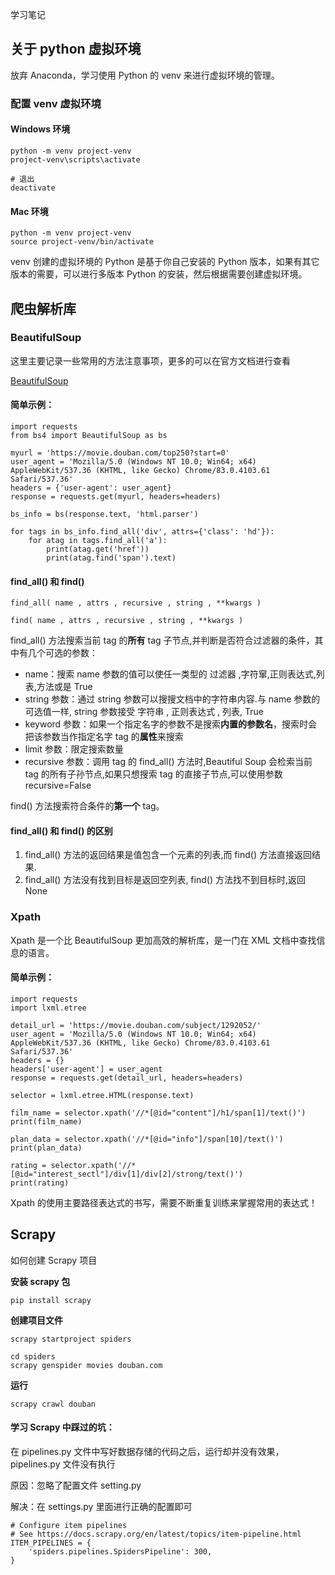 学习笔记

## 关于 python 虚拟环境

放弃 Anaconda，学习使用 Python 的 venv 来进行虚拟环境的管理。

### 配置 venv 虚拟环境

#### Windows 环境

```
python -m venv project-venv
project-venv\scripts\activate

# 退出
deactivate
```

#### Mac 环境

```
python -m venv project-venv
source project-venv/bin/activate
```

venv 创建的虚拟环境的 Python 是基于你自己安装的 Python 版本，如果有其它版本的需要，可以进行多版本 Python 的安装，然后根据需要创建虚拟环境。

## 爬虫解析库

### BeautifulSoup

这里主要记录一些常用的方法注意事项，更多的可以在官方文档进行查看

[BeautifulSoup](https://beautifulsoup.readthedocs.io/zh_CN/v4.4.0/)

#### 简单示例：

```
import requests
from bs4 import BeautifulSoup as bs

myurl = 'https://movie.douban.com/top250?start=0'
user_agent = 'Mozilla/5.0 (Windows NT 10.0; Win64; x64) AppleWebKit/537.36 (KHTML, like Gecko) Chrome/83.0.4103.61 Safari/537.36'
headers = {'user-agent': user_agent}
response = requests.get(myurl, headers=headers)

bs_info = bs(response.text, 'html.parser')

for tags in bs_info.find_all('div', attrs={'class': 'hd'}):
    for atag in tags.find_all('a'):
        print(atag.get('href'))
        print(atag.find('span').text)
```

#### find_all() 和 find()

```
find_all( name , attrs , recursive , string , **kwargs )

find( name , attrs , recursive , string , **kwargs )
```

find_all() 方法搜索当前 tag 的**所有** tag 子节点,并判断是否符合过滤器的条件，其中有几个可选的参数：

- name：搜索 name 参数的值可以使任一类型的 过滤器 ,字符窜,正则表达式,列表,方法或是 True
- string 参数：通过 string 参数可以搜搜文档中的字符串内容.与 name 参数的可选值一样, string 参数接受 字符串 , 正则表达式 , 列表, True
- keyword 参数：如果一个指定名字的参数不是搜索**内置的参数名**，搜索时会把该参数当作指定名字 tag 的**属性**来搜索
- limit 参数：限定搜索数量
- recursive 参数：调用 tag 的 find_all() 方法时,Beautiful Soup 会检索当前 tag 的所有子孙节点,如果只想搜索 tag 的直接子节点,可以使用参数 recursive=False

find() 方法搜索符合条件的**第一个** tag。

#### find_all() 和 find() 的区别

1. find_all() 方法的返回结果是值包含一个元素的列表,而 find() 方法直接返回结果.
2. find_all() 方法没有找到目标是返回空列表, find() 方法找不到目标时,返回 None

### Xpath

Xpath 是一个比 BeautifulSoup 更加高效的解析库，是一门在 XML 文档中查找信息的语言。

#### 简单示例：

```
import requests
import lxml.etree

detail_url = 'https://movie.douban.com/subject/1292052/'
user_agent = 'Mozilla/5.0 (Windows NT 10.0; Win64; x64) AppleWebKit/537.36 (KHTML, like Gecko) Chrome/83.0.4103.61 Safari/537.36'
headers = {}
headers['user-agent'] = user_agent
response = requests.get(detail_url, headers=headers)

selector = lxml.etree.HTML(response.text)

film_name = selector.xpath('//*[@id="content"]/h1/span[1]/text()')
print(film_name)

plan_data = selector.xpath('//*[@id="info"]/span[10]/text()')
print(plan_data)

rating = selector.xpath('//*[@id="interest_sectl"]/div[1]/div[2]/strong/text()')
print(rating)
```

Xpath 的使用主要路径表达式的书写，需要不断重复训练来掌握常用的表达式！

## Scrapy

如何创建 Scrapy 项目

**安装 scrapy 包**

```
pip install scrapy
```

**创建项目文件**

```
scrapy startproject spiders

cd spiders
scrapy genspider movies douban.com
```

**运行**

```
scrapy crawl douban
```

#### 学习 Scrapy 中踩过的坑：

在 pipelines.py 文件中写好数据存储的代码之后，运行却并没有效果，pipelines.py 文件没有执行

原因：忽略了配置文件 setting.py

解决：在 settings.py 里面进行正确的配置即可

```
# Configure item pipelines
# See https://docs.scrapy.org/en/latest/topics/item-pipeline.html
ITEM_PIPELINES = {
    'spiders.pipelines.SpidersPipeline': 300,
}
```
